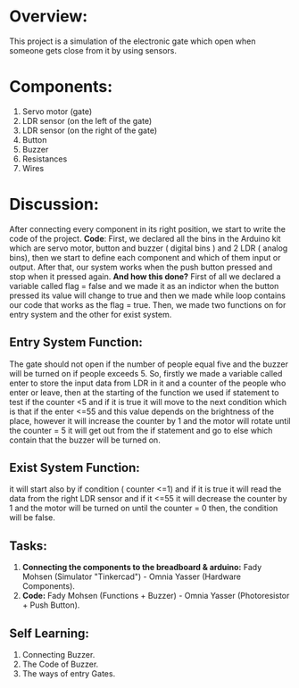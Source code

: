 
#  Overview:
This project is a simulation of the electronic gate which open when someone gets close from it by using sensors.  



# Components:
1.	Servo motor (gate)
2. LDR sensor (on the left of the gate)
3. LDR sensor (on the right of the gate)
4.	Button 
5.	Buzzer 
6.	Resistances 
7.	Wires 



# Discussion:
After connecting every component in its right position, we start to write the code of the project. 
**Code**: 
First, we declared all the bins in the Arduino kit which are servo motor, button and buzzer ( digital bins ) and 2 LDR ( analog bins), then we start to define each component and which of them input or output.
 After that, our system works when the push button pressed and stop when it pressed again. **And how this done?** 
First of all we declared a variable called flag = false and we made it as an indictor when the button pressed its value will change to true and then we made while loop contains our code that works as the flag = true. 
Then, we made two functions on for entry system and the other for exist system. 



## **Entry System Function**:
The gate should not open if the number of people equal five and the buzzer will be turned on if people exceeds 5. So, firstly we made a variable called enter to store the input data from LDR in it and a counter of the people who enter or leave, then at the starting of the function we used if statement to test if the counter <5 and if it is true it will move to the next condition which is that if the enter <=55 and this value depends on the brightness of the place, however it will increase the counter by 1 and the motor will rotate until the counter = 5 it will get out from the if statement and go to else which contain that the buzzer will be turned on. 



## **Exist System Function**: 
it will start also by if condition ( counter <=1) and if it is true it will read the data from the right LDR sensor and if it <=55 it will decrease the counter by 1 and the motor will be turned on until the counter = 0 then, the condition will be false.



## Tasks:
1. **Connecting the components to the breadboard & arduino:** Fady Mohsen (Simulator "Tinkercad") - Omnia Yasser (Hardware Components).
2. **Code:** Fady Mohsen (Functions + Buzzer) - Omnia Yasser (Photoresistor + Push Button).


## Self Learning:
1. Connecting Buzzer.
2. The Code of Buzzer.
3. The ways of entry Gates.

